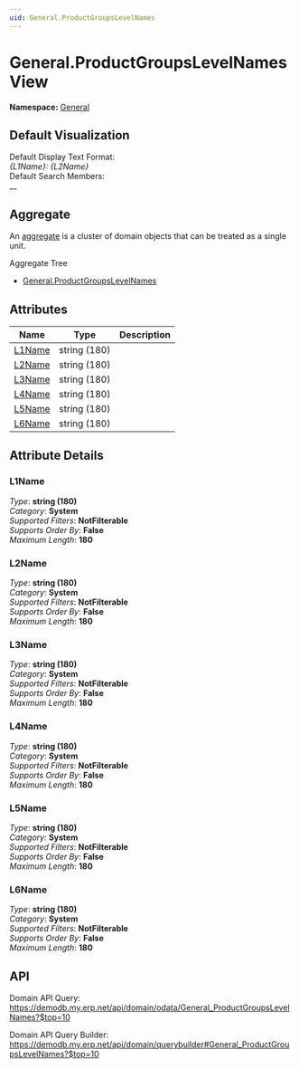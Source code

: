 ```yaml
---
uid: General.ProductGroupsLevelNames
---
```

# General.ProductGroupsLevelNames View

**Namespace:** [General](General.md)  

## Default Visualization
Default Display Text Format:  
_{L1Name}: {L2Name}_  
Default Search Members:  
__  

## Aggregate
An [aggregate](https://docs.erp.net/tech/advanced/concepts/aggregates.html) is a cluster of domain objects that can be treated as a single unit.  

Aggregate Tree  
* [General.ProductGroupsLevelNames](General.ProductGroupsLevelNames.md)  

## Attributes

| Name | Type | Description |
| ---- | ---- | --- |
| [L1Name](General.ProductGroupsLevelNames.md#l1name) | string (180) |  
| [L2Name](General.ProductGroupsLevelNames.md#l2name) | string (180) |  
| [L3Name](General.ProductGroupsLevelNames.md#l3name) | string (180) |  
| [L4Name](General.ProductGroupsLevelNames.md#l4name) | string (180) |  
| [L5Name](General.ProductGroupsLevelNames.md#l5name) | string (180) |  
| [L6Name](General.ProductGroupsLevelNames.md#l6name) | string (180) |  


## Attribute Details

### L1Name

_Type_: **string (180)**  
_Category_: **System**  
_Supported Filters_: **NotFilterable**  
_Supports Order By_: **False**  
_Maximum Length_: **180**  

### L2Name

_Type_: **string (180)**  
_Category_: **System**  
_Supported Filters_: **NotFilterable**  
_Supports Order By_: **False**  
_Maximum Length_: **180**  

### L3Name

_Type_: **string (180)**  
_Category_: **System**  
_Supported Filters_: **NotFilterable**  
_Supports Order By_: **False**  
_Maximum Length_: **180**  

### L4Name

_Type_: **string (180)**  
_Category_: **System**  
_Supported Filters_: **NotFilterable**  
_Supports Order By_: **False**  
_Maximum Length_: **180**  

### L5Name

_Type_: **string (180)**  
_Category_: **System**  
_Supported Filters_: **NotFilterable**  
_Supports Order By_: **False**  
_Maximum Length_: **180**  

### L6Name

_Type_: **string (180)**  
_Category_: **System**  
_Supported Filters_: **NotFilterable**  
_Supports Order By_: **False**  
_Maximum Length_: **180**  


## API

Domain API Query:
<https://demodb.my.erp.net/api/domain/odata/General_ProductGroupsLevelNames?$top=10>

Domain API Query Builder:
<https://demodb.my.erp.net/api/domain/querybuilder#General_ProductGroupsLevelNames?$top=10>

